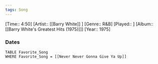 ```yaml
---
tags: Song  
---
```

[Time:: 4:50]
[Artist:: [[Barry White]] ]
[Genre:: R&B]
[Played:: ]
[Album:: [[Barry White's Greatest Hits (1975)]]]
[Year:: 1975]
### Dates
````dataview
TABLE Favorite_Song
WHERE Favorite_Song = [[Never Never Gonna Give Ya Up]]
````